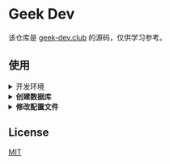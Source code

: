 # Geek Dev

该仓库是 [geek-dev.club](https://geek-dev.club) 的源码，仅供学习参考。

## 使用

<details>
<summary>开发环境</summary>

- JDK8
- MySQL
- Maven
- Lombok

</details>

<details>
<summary><b>创建数据库</b></summary>

创建名为 `geek_dev` 的数据库，导入 `sql` 目录下的数据库文件。

</details>

<details>
<summary><b>修改配置文件</b></summary>

关注 `resources/app.properties` 文件。
修改你的数据库连接和 Github 认证授权信息，[申请 Github APP](https://github.com/settings/applications/new)。

</details>

## License

[MIT](LICENSE)